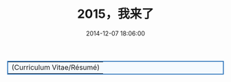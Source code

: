 ﻿---
layout: post
title:  "2015，我来了"
date:   2014-12-07 18:06:00
categories: story
---

<table style="border: #3076BC 2px solid; background: #F5FAFE;" border="0" width="97%" cellspacing="0" cellpadding="0" align="center">
<tbody>
<tr>
<td>(Curriculum Vitae/Résumé)</td>
</tr>
</tbody>
</table>